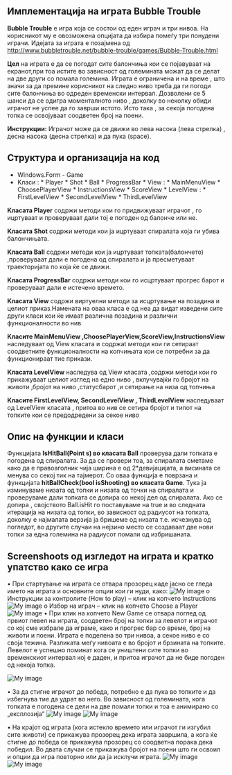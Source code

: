 ## **Имплементација на играта Bubble Trouble**

**Bubble Trouble** е игра која се состои од еден играч и три нивоа. На корисникот му е овозможена опцијата да избира помеѓу три понудени играчи.
Идејата за играта е позајмена од  http://www.bubbletrouble.net/bubble-trouble/games/Bubble-Trouble.html 

**Цел** на играта е да се погодат сите балончиња кои се појавуваат на екранот,при тоа истите во зависност од големината можат да се делат на две други со помала големина. Играта е ограничена и на време , што значи за да премине корисникот на следно ниво треба да ги погоди сите балончиња во одреден временски интервал. Дозволени се 5 шанси да се одигра моменталното ниво , доколку во неколку обиди играчот не успее да го заврши истото. Исто така , за секоја погодена топка се освојуваат соодветен број на поени. 

**Инструкции:**
Играчот може да се движи во лева насока (лева стрелка) , десна насока (десна стрелка) и да пука (space).

## Структура и организација на код
* Windows.Form - Game 
*  Kласи :
        * Player
        * Shot
        * Ball
        * ProgressBar
        * View :
                  * MainMenuView
                  * ChoosePlayerView
                  * InstructionsView
                  * ScoreView
                  *  LevelView :
                                 * FirstLevelView
                                 * SecondLevelView
                                 * ThirdLevelView

**Kласата Player**
 содржи методи кои го придвижуваат играчот , го ицртуваат и проверуваат дали тој е погоден од балонче или не.

**Kласата Shot**
 содржи методи кои ја ицртуваат спиралата која ги убива балончињата.

**Kласата Bаll**
 содржи методи кои ја ицртуваат топката(балончето) ,проверуваат дали е погодена од спиралата и
ја пресметуваат траекторијата по која ќе се движи.

**Kласата ProgressBar**
 содржи методи кои  го исцртуваат прогрес барот и проверуваат дали е истечено времето.

**Kласата View**
 содржи виртуелни методи за исцртување на позадина и целиот приказ.Намената на оваа класа е од неа да видат изведени сите други класи кои ќе имаат различна позадина и различни функционалности во нив

 **Kласите МainMenuView ,ChoosePlayerView,ScoreView,InstructionsView**
 наследуваaт од View класата и содржat методи кои ги сетираат соодветните функционалности на копчињата кои се потребни за да функционираат тие прикази.

**Kласата LevelView**
   наследува од View класата ,содржи методи кои го прикажуваат целиот изглед на едно ниво ,
вклучувајќи го бројот на животи ,бројот на ниво ,статусбарот ,и сетирање на низа од топчиња

**Kласите  FirstLevelView, SecondLevelView , ThirdLevelView**
   наследуваат од LevelView класата , притоа во нив се сетира бројот и типот на топките кои се предодредени за секое ниво

## **Опис на функции и класи**
Функцијата **IsHitBall(Point s) во класата Ball** проверува дали топката е погодена од спиралата. 
За да се провери тоа, за спиралата сметаме како да е правоаголник чија ширина е од 2*девијацијата, а висината се менува со секој тик на тајмерот. 
Со оваа функција е поврзана и функцијата **hitBallCheck(bool isShooting) во класата Game**. 
Тука ја изминуваме низата од топки и низата од точки на спиралата и проверуваме дали топката се допира 
со некој дел од спиралата. Ако се допира , својството Ball.isHit го поставуваме на true и во следната итерација на низата од топки, во зависност од радиусот на топката, доколку е најмалата верзија ја бришеме од низата 
т.е. исчезнува од погледот, во другите случаи на нејзино место се создаваат две нови топки за една големина на радиусот помали од избришаната.


## **Screenshoots од изгледот на играта и кратко упатство како се игра**

•       При стартување на играта се отвара прозорец каде јасно се гледа името на играта и основните опции кои ги нуди, како:
![My image](https://raw.github.com/ibozinova/VP/master/PrintScr_za_BubbleTrouble/NewGame.png)
o	Инструкции за контролите (How to play) – клик на копчето Instructions
 ![My image](https://raw.github.com/ibozinova/VP/master/PrintScr_za_BubbleTrouble/Instructions.png)
o	Избор на играч – клик на копчето Choose a Player 
![My image](https://raw.github.com/ibozinova/VP/master/PrintScr_za_BubbleTrouble/ChoosePlayer.png)
•	При клик на копчето New Game се отвара поглед од првиот левел на играта, соодветен број на топки за левелот и играчот со кој сме избрале да играме, како и прогрес бар со време, број на животи и поени.
Играта е поделена во три нивоа, а секое ниво е со своја тежина. Разликата меѓу нивоата е во бројот и брзината на топките.
Левелот е успешно поминат кога се уништени сите топки во временскиот интервал кој е даден, и притоа играчот да не биде погоден од некоја топка.

 ![My image](https://raw.github.com/ibozinova/VP/master/PrintScr_za_BubbleTrouble/LevelCompleted.png)
 
•	За да стигне играчот до победа, потребно е да пука во топките и да избегнува тие да удрат во него. Во зависност од големината, кога топката е погодена се дели на две помали топки и тоа е анимирано со „експлозија“ 
  ![My image](https://raw.github.com/ibozinova/VP/master/PrintScr_za_BubbleTrouble/Shot.png)
  ![My image](https://raw.github.com/ibozinova/VP/master/PrintScr_za_BubbleTrouble/BallExplosion.png)

•	На крајот од играта (кога истекло времето или играчот ги изгубил сите животи) се прикажува прозорец  дека играта завршила, а кога ќе стигне до победа се прикажува прозорец со соодветна порака дека победил.
Во двата случаи се прикажува бројот на поени што ги освоил и опции да игра повторно или да ја исклучи играта.
  ![My image](https://raw.github.com/ibozinova/VP/master/PrintScr_za_BubbleTrouble/GameOver.png)
  ![My image](https://raw.github.com/ibozinova/VP/master/PrintScr_za_BubbleTrouble/YouWon.png)
